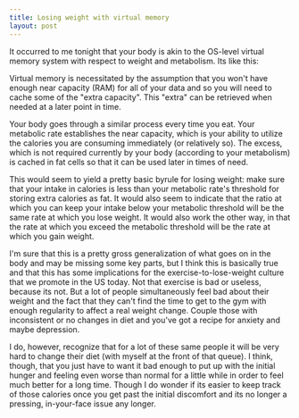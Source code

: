 ```yaml
--- 
title: Losing weight with virtual memory
layout: post
---
```

It occurred to me tonight that your body is akin to the OS-level virtual memory system with respect to weight and metabolism. Its like this:

Virtual memory is necessitated by the assumption that you won't have enough near capacity (RAM) for all of your data and so you will need to cache some of the "extra capacity". This "extra" can be retrieved when needed at a later point in time.

Your body goes through a similar process every time you eat. Your metabolic rate establishes the near capacity, which is your ability to utilize the calories you are consuming immediately (or relatively so). The excess, which is not required currently by your body (according to your metabolism) is cached in fat cells so that it can be used later in times of need.

This would seem to yield a pretty basic byrule for losing weight: make sure that your intake in calories is less than your metabolic rate's threshold for storing extra calories as fat. It would also seem to indicate that the ratio at which you can keep your intake below your metabolic threshold will be the same rate at which you lose weight. It would also work the other way, in that the rate at which you exceed the metabolic threshold will be the rate at which you gain weight.

I'm sure that this is a pretty gross generalization of what goes on in the body and may be missing some key parts, but I think this is basically true and that this has some implications for the exercise-to-lose-weight culture that we promote in the US today. Not that exercise is bad or useless, because its not. But a lot of people simultaneously feel bad about their weight and the fact that they can't find the time to get to the gym with enough regularity to affect a real weight change. Couple those with inconsistent or no changes in diet and you've got a recipe for anxiety and maybe depression.

I do, however, recognize that for a lot of these same people it will be very hard to change their diet (with myself at the front of that queue). I think, though, that you just have to want it bad enough to put up with the initial hunger and feeling even worse than normal for a little while in order to feel much better for a long time. Though I do wonder if its easier to keep track of those calories once you get past the initial discomfort and its no longer a pressing, in-your-face issue any longer.

